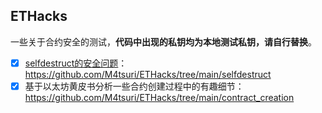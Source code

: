 ## ETHacks

一些关于合约安全的测试，**代码中出现的私钥均为本地测试私钥，请自行替换**。

- [x] [selfdestruct的安全问题](https://solidity-by-example.org/hacks/self-destruct/)：https://github.com/M4tsuri/ETHacks/tree/main/selfdestruct
- [x] 基于以太坊黄皮书分析一些合约创建过程中的有趣细节：https://github.com/M4tsuri/ETHacks/tree/main/contract_creation
